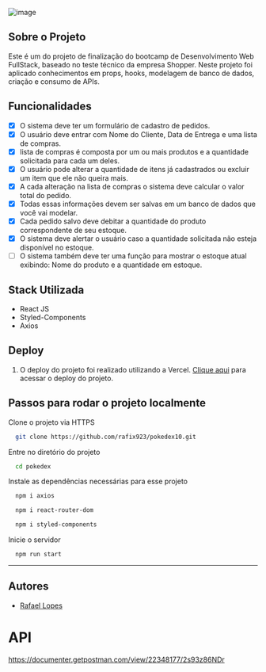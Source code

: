 ![image](https://github.com/rafix923/case-shopper/assets/99361183/dab7a86d-1392-4a53-9526-c9f99439f543)

## Sobre o Projeto

Este é um do projeto de finalização do bootcamp de Desenvolvimento Web FullStack, baseado no teste técnico da empresa Shopper. Neste projeto foi aplicado conhecimentos em props, hooks, modelagem de banco de dados, criação e consumo de APIs. 

## Funcionalidades

- [x] O sistema deve ter um formulário de cadastro de pedidos.
- [x] O usuário deve entrar com Nome do Cliente, Data de Entrega e uma lista de compras.
- [x] lista de compras é composta por um ou mais produtos e a quantidade solicitada para 
cada um deles.
- [x] O usuário pode alterar a quantidade de itens já cadastrados ou excluir um item que ele 
não queira mais.
- [x] A cada alteração na lista de compras o sistema deve calcular o valor total do pedido.
- [x] Todas essas informações devem ser salvas em um banco de dados que você vai modelar.
- [x] Cada pedido salvo deve debitar a quantidade do produto correspondente de seu estoque.
- [x] O sistema deve alertar o usuário caso a quantidade solicitada não esteja disponível no 
estoque.
- [ ] O sistema também deve ter uma função para mostrar o estoque atual exibindo: Nome do 
produto e a quantidade em estoque.
  
## Stack Utilizada

+ React JS
+ Styled-Components
+ Axios

## Deploy 

1) O deploy do projeto foi realizado utilizando a Vercel. [Clique aqui](https://case-shopper-frontend.vercel.app/) para acessar o deploy do projeto.

## Passos para rodar o projeto localmente
  
Clone o projeto via HTTPS

```bash
  git clone https://github.com/rafix923/pokedex10.git
```

Entre no diretório do projeto

```bash
  cd pokedex
```

Instale as dependências necessárias para esse projeto

```bash
  npm i axios
```

```bash
  npm i react-router-dom
```

```bash
  npm i styled-components
```

Inicie o servidor

```bash
  npm run start
```

 --- 
##  Autores
  
- [Rafael Lopes](https://github.com/rafix923)

# API

https://documenter.getpostman.com/view/22348177/2s93z86NDr
